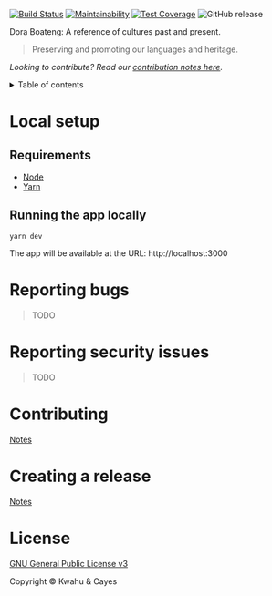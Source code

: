[![Build Status](https://travis-ci.com/kwcay/boateng-web.svg?branch=stable)](https://travis-ci.com/kwcay/boateng-web)
[![Maintainability](https://img.shields.io/codeclimate/maintainability-percentage/kwcay/boateng-web)](https://codeclimate.com/github/kwcay/boateng-web/maintainability)
[![Test Coverage](https://api.codeclimate.com/v1/badges/5b07645aa53a13f4aa9e/test_coverage)](https://codeclimate.com/github/kwcay/boateng-web/test_coverage)
![GitHub release](https://img.shields.io/github/v/release/kwcay/boateng-web)

Dora Boateng: A reference of cultures past and present.

>Preserving and promoting our languages and heritage.

_Looking to contribute? Read our [contribution notes here](https://github.com/kwcay/boateng-web/blob/stable/docs/contributing.md)._

<details>
    <summary>Table of contents</summary>

- [Local setup](#local-setup)
    - [Requirements](#requirements)
    - [Running the app locally](#running-the-app-locally)
- [Reporting Bugs](#reporting-bugs)
- [Reporting Security Issues](#reporting-security-issues)
- [Contributing](https://github.com/kwcay/boateng-web/blob/stable/docs/contributing.md)
- [Creating a release](https://github.com/kwcay/boateng-web/blob/stable/docs/releasing.md)
- [License](#license)
</details>

# Local setup

## Requirements

- [Node](https://nodejs.org)
- [Yarn](https://yarnpkg.com)

## Running the app locally

```shell
yarn dev
```

The app will be available at the URL: http://localhost:3000

# Reporting bugs

>TODO

# Reporting security issues

>TODO

# Contributing

[Notes](https://github.com/kwcay/boateng-web/blob/stable/docs/contributing.md)

# Creating a release

[Notes](https://github.com/kwcay/boateng-web/blob/stable/docs/releasing.md)

# License

[GNU General Public License v3](https://github.com/kwcay/boateng-web/blob/stable/LICENSE)

Copyright © Kwahu & Cayes
